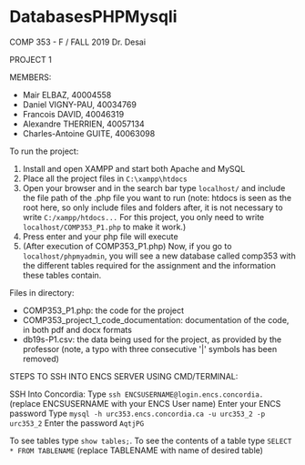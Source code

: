 # DatabasesPHPMysqli
COMP 353 - F / FALL 2019
Dr. Desai

PROJECT 1

MEMBERS:
- Mair ELBAZ, 40004558
- Daniel VIGNY-PAU, 40034769
- Francois DAVID, 40046319
- Alexandre THERRIEN, 40057134
- Charles-Antoine GUITE, 40063098

To run the project:

1) Install and open XAMPP and start both Apache and MySQL
2) Place all the project files in `C:\xampp\htdocs`
3) Open your browser and in the search bar type `localhost/` and include the file path of the .php file you want to run (note: htdocs is seen as the root here, so only include files and folders after, it is not necessary to write `C:/xampp/htdocs...` For this project, you only need to write `localhost/COMP353_P1.php` to make it work.)
4) Press enter and your php file will execute
5) (After execution of COMP353_P1.php) Now, if you go to `localhost/phpmyadmin`, you will see a new database called comp353 with the different tables required for the assignment and the information these tables contain.

Files in directory:
- COMP353_P1.php: the code for the project
- COMP353_project_1_code_documentation: documentation of the code, in both pdf and docx formats
- db19s-P1.csv: the data being used for the project, as provided by the professor (note, a typo with three consecutive '|' symbols has been removed)

STEPS TO SSH INTO ENCS SERVER USING CMD/TERMINAL:

SSH Into Concordia:
Type `ssh ENCSUSERNAME@login.encs.concordia.` (replace ENCSUSERNAME with your ENCS User name)
Enter your ENCS password
Type `mysql -h urc353.encs.concordia.ca -u urc353_2 -p urc353_2`
Enter the password `AqtjPG`

To see tables type `show tables;`.
To see the contents of a table type `SELECT * FROM TABLENAME` (replace TABLENAME with name of desired table)

